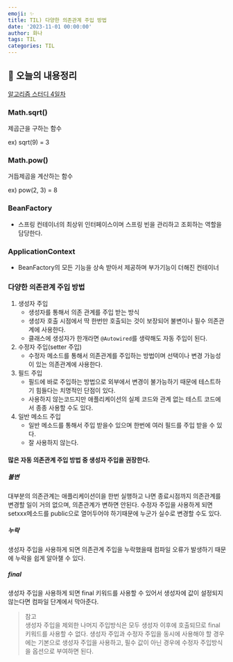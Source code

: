 ```yaml
---
emoji: ✨
title: TIL) 다양한 의존관계 주입 방법
date: '2023-11-01 00:00:00'
author: 화나
tags: TIL
categories: TIL
---
```


## 📝 오늘의 내용정리
[알고리즘 스터디 4일차](https://github.com/StudySpringAlgorithm/Study_Algorithm_TeamSpring/blob/main/Kim/day4/day4.md)

### Math.sqrt()

제곱근을 구하는 함수

ex) sqrt(9) = 3

### Math.pow()

거듭제곱을 계산하는 함수

ex) pow(2, 3) = 8

### BeanFactory

- 스프링 컨테이너의 최상위 인터페이스이며 스프링 빈을 관리하고 조회하는 역할을 담당한다.

### ApplicationContext

- BeanFactory의 모든 기능을 상속 받아서 제공하며 부가기능이 더해진 컨테이너

### 다양한 의존관계 주입 방법

1. 생성자 주입
    - 생성자를 통해서 의존 관계를 주입 받는 방식
    - 생성자 호출 시점에서 딱 한번만 호출되는 것이 보장되어 불변이나 필수 의존관계에 사용한다.
    - 클래스에 생성자가 한개라면 `@Autowired`를 생략해도 자동 주입이 된다.
2. 수정자 주입(setter 주입)
    - 수정자 메소드를 통해서 의존관계를 주입하는 방법이며 선택이나 변경 가능성이 있는 의존관계에 사용한다.
3. 필드 주입
    - 필드에 바로 주입하는 방법으로 외부에서 변경이 불가능하기 때문에 테스트하기 힘들다는 치명적인 단점이 있다.
    - 사용하지 않는코드지만 애플리케이션의 실제 코드와 관계 없는 테스트 코드에서 종종 사용할 수도 있다.
4. 일반 메소드 주입
    - 일반 메소드를 통해서 주입 받을수 있으며 한번에 여러 필드를 주입 받을 수 있다.
    - 잘 사용하지 않는다.

#### 많은 자동 의존관계 주입 방법 중 생성자 주입을 권장한다.

##### 불변

대부분의 의존관계는 애플리케이션이을 한번 실행하고 나면 종료시점까지 의존관계를 변경할 일이 거의 없으며, 의존관계가 변하면 안된다.
수정자 주입을 사용하게 되면 setxxx메소드를 public으로 열어두어야 하기때문에 누군가 실수로 변경할 수도 있다.

##### 누락

생성자 주입을 사용하게 되면 의존관계 주입을 누락했을때 컴파일 오류가 발생하기 때문에 누락을 쉽게 알아챌 수 있다.

##### final

생성자 주입을 사용하게 되면 final 키워드를 사용할 수 있어서 생성자에 값이 설정되지 않는다면 컴파일 단계에서 막아준다.

> 참고<br>
생성자 주입을 제외한 나머지 주입방식은 모두 생성자 이후에 호출되므로 final 키워드를 사용할 수 없다.
생성자 주입과 수정자 주입을 동시에 사용해야 할 경우에는 기본으로 생성자 주입을 사용하고, 필수 값이 아닌 경우에 수정자 주입방식을 옵션으로 부여하면 된다.

```toc

```